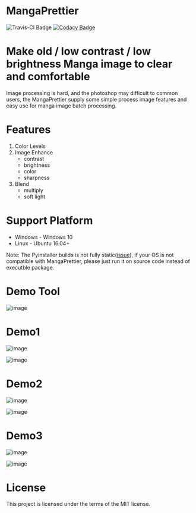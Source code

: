 # MangaPrettier

![Travis-CI Badge](https://travis-ci.org/zmcx16/MangaPrettier.svg?branch=master)  [![Codacy Badge](https://api.codacy.com/project/badge/Grade/89de3de3b92c4b31aaea413754a32894)](https://app.codacy.com/manual/zmcx16/MangaPrettier?utm_source=github.com&utm_medium=referral&utm_content=zmcx16/MangaPrettier&utm_campaign=Badge_Grade_Dashboard)


# Make old / low contrast / low brightness Manga image to clear and comfortable
Image processing is hard, and the photoshop may difficult to common users, the MangaPrettier supply some simple process image features and easy use for manga image batch processing.

# Features
1. Color Levels
2. Image Enhance
   * contrast
   * brightness
   * color
   * sharpness
3. Blend
   * multiply
   * soft light

# Support Platform 
  * Windows - Windows 10
  * Linux   - Ubuntu 16.04+
  
Note: The Pyinstaller builds is not fully static([issue](https://stackoverflow.com/questions/17654363/pyinstaller-glibc-2-15-not-found)), if your OS is not compatible with MangaPrettier, please just run it on source code instead of executble package.

# Demo Tool
![image](https://github.com/zmcx16/MangaPrettier/blob/master/demo/demo.gif)

# Demo1
![image](https://github.com/zmcx16/MangaPrettier/blob/master/demo/YU-GI-OH.jpg)

![image](https://github.com/zmcx16/MangaPrettier/blob/master/demo/YU-GI-OH-soft-light.png)

# Demo2
![image](https://github.com/zmcx16/MangaPrettier/blob/master/demo/MachikadoMazoku_02.jpg)

![image](https://github.com/zmcx16/MangaPrettier/blob/master/demo/MachikadoMazoku_02-multiply.png)

# Demo3
![image](https://github.com/zmcx16/MangaPrettier/blob/master/demo/MachikadoMazoku_00.jpg)

![image](https://github.com/zmcx16/MangaPrettier/blob/master/demo/MachikadoMazoku_00-color-levels.png)

# License
This project is licensed under the terms of the MIT license.
